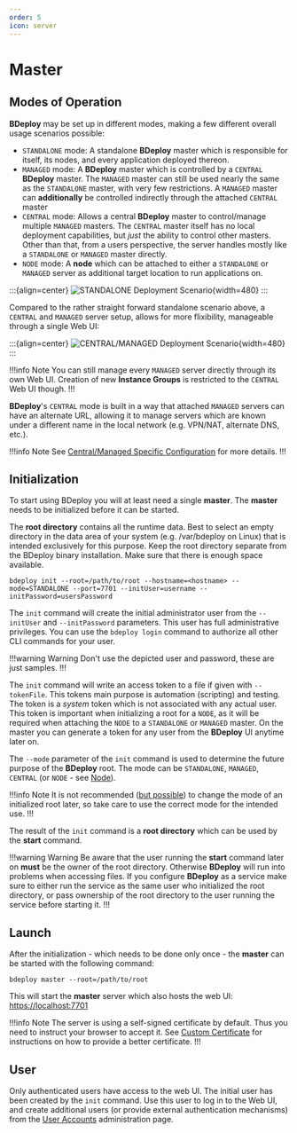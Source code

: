 ```yaml
---
order: 5
icon: server
---
```

# Master

## Modes of Operation

**BDeploy** may be set up in different modes, making a few different overall usage scenarios possible:

* `STANDALONE` mode: A standalone **BDeploy** master which is responsible for itself, its nodes, and every application deployed thereon.
* `MANAGED` mode: A **BDeploy** master which is controlled by a `CENTRAL` **BDeploy** master. The `MANAGED` master can still be used nearly the same as the `STANDALONE` master, with very few restrictions. A `MANAGED` master can **additionally** be controlled indirectly through the attached `CENTRAL` master
* `CENTRAL` mode: Allows a central **BDeploy** master to control/manage multiple `MANAGED` masters. The `CENTRAL` master itself has no local deployment capabilities, but _just_ the ability to control other masters. Other than that, from a users perspective, the server handles mostly like a `STANDALONE` or `MANAGED` master directly.
* `NODE` mode: A **node** which can be attached to either a `STANDALONE` or `MANAGED` server as additional target location to run applications on.

:::{align=center}
![STANDALONE Deployment Scenario](/images/Scenario_Standalone.svg){width=480}
:::

Compared to the rather straight forward standalone scenario above, a `CENTRAL` and `MANAGED` server setup, allows for more flixibility, manageable through a single Web UI:

:::{align=center}
![CENTRAL/MANAGED Deployment Scenario](/images/Scenario_Central_Managed.svg){width=480}
:::

!!!info Note
You can still manage every `MANAGED` server directly through its own Web UI. Creation of new **Instance Groups** is restricted to the `CENTRAL` Web UI though.
!!!

**BDeploy**'s `CENTRAL` mode is built in a way that attached `MANAGED` servers can have an alternate URL, allowing it to manage servers which are known under a different name in the local network (e.g. VPN/NAT, alternate DNS, etc.).

!!!info Note
See [Central/Managed Specific Configuration](/user/central/#centralmanaged-specific-configuration) for more details.
!!!

## Initialization
To start using BDeploy you will at least need a single **master**. The **master** needs to be initialized before it can be started.

The **root directory** contains all the runtime data. Best to select an empty directory in the data area of your system 
(e.g. /var/bdeploy on Linux) that is intended exclusively for this purpose. Keep the root directory separate from the BDeploy
binary installation. Make sure that there is enough space available. 

```
bdeploy init --root=/path/to/root --hostname=<hostname> --mode=STANDALONE --port=7701 --initUser=username --initPassword=usersPassword
```

The `init` command will create the initial administrator user from the `--initUser` and `--initPassword` parameters. This user has full administrative privileges. You can use the `bdeploy login` command to authorize all other CLI commands for your user.

!!!warning Warning
Don't use the depicted user and password, these are just samples.
!!!

The `init` command will write an access token to a file if given with `--tokenFile`. This tokens main purpose is automation (scripting) and testing. The token is a _system_ token which is not associated with any actual user. This token is important when initializing a root for a `NODE`, as it will be required when attaching the `NODE` to a `STANDALONE` or `MANAGED` master. On the master you can generate a token for any user from the **BDeploy** UI anytime later on.

The `--mode` parameter of the `init` command is used to determine the future purpose of the **BDeploy** root. The mode can be `STANDALONE`, `MANAGED`, `CENTRAL` (or `NODE` - see [Node](/setup/node/#nodes)).

!!!info Note
It is not recommended ([but possible](/user/central/#migrating-between-modes)) to change the mode of an initialized root later, so take care to use the correct mode for the intended use.
!!!

The result of the `init` command is a **root directory** which can be used by the **start** command.

!!!warning Warning
Be aware that the user running the **start** command later on **must** be the owner of the root directory. Otherwise **BDeploy** will run into problems when accessing files. If you configure **BDeploy** as a service make sure to either run the service as the same user who initialized the root directory, or pass ownership of the root directory to the user running the service before starting it.
!!!

## Launch
After the initialization - which needs to be done only once - the **master** can be started with the following command:

```
bdeploy master --root=/path/to/root
```

This will start the **master** server which also hosts the web UI: [https://localhost:7701](https://localhost:7701)

!!!info Note
The server is using a self-signed certificate by default. Thus you need to instruct your browser to accept it. See [Custom Certificate](/setup/certificate/#custom-certificate) for instructions on how to provide a better certificate.
!!!

## User

Only authenticated users have access to the web UI. The initial user has been created by the `init` command. Use this user to log in to the Web UI, and create additional users (or provide external authentication mechanisms) from the [User Accounts](/experts/system/#user-accounts) administration page.
